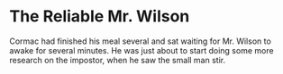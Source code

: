 # The Reliable Mr. Wilson

Cormac had finished his meal several and sat waiting for Mr. Wilson to awake for several minutes. He was just about to start doing some more research on the impostor, when he saw the small man stir.
